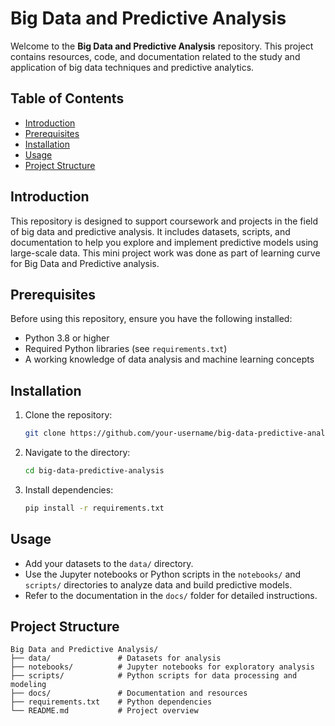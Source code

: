 # Big Data and Predictive Analysis

Welcome to the **Big Data and Predictive Analysis** repository. This project contains resources, code, and documentation related to the study and application of big data techniques and predictive analytics.

## Table of Contents
- [Introduction](#introduction)
- [Prerequisites](#prerequisites)
- [Installation](#installation)
- [Usage](#usage)
- [Project Structure](#project-structure)


## Introduction
This repository is designed to support coursework and projects in the field of big data and predictive analysis. It includes datasets, scripts, and documentation to help you explore and implement predictive models using large-scale data.
This mini project work was done as part of learning curve for Big Data and Predictive analysis. 

## Prerequisites
Before using this repository, ensure you have the following installed:
- Python 3.8 or higher
- Required Python libraries (see `requirements.txt`)
- A working knowledge of data analysis and machine learning concepts

## Installation
1. Clone the repository:
    ```bash
    git clone https://github.com/your-username/big-data-predictive-analysis.git
    ```
2. Navigate to the directory:
    ```bash
    cd big-data-predictive-analysis
    ```
3. Install dependencies:
    ```bash
    pip install -r requirements.txt
    ```

## Usage
- Add your datasets to the `data/` directory.
- Use the Jupyter notebooks or Python scripts in the `notebooks/` and `scripts/` directories to analyze data and build predictive models.
- Refer to the documentation in the `docs/` folder for detailed instructions.

## Project Structure
```
Big Data and Predictive Analysis/
├── data/               # Datasets for analysis
├── notebooks/          # Jupyter notebooks for exploratory analysis
├── scripts/            # Python scripts for data processing and modeling
├── docs/               # Documentation and resources
├── requirements.txt    # Python dependencies
└── README.md           # Project overview
```

